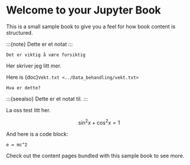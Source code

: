 # Welcome to your Jupyter Book

This is a small sample book to give you a feel for how book content is
structured.

:::{note}
Dette er et notat
:::
```{caution}
Det er viktig å være forsiktig
```
Her skriver jeg litt mer. 

Here is {doc}`Vekt.txt <../Data_behandling/vekt.txt>`

```{admonition}
Hva er dette? 
```

:::{seealso}
Dette er et notat til.
:::

La oss test litt her. 

$$ \sin^2 x +\cos^2 x = 1$$ 

And here is a code block:

```
e = mc^2
```

Check out the content pages bundled with this sample book to see more.
